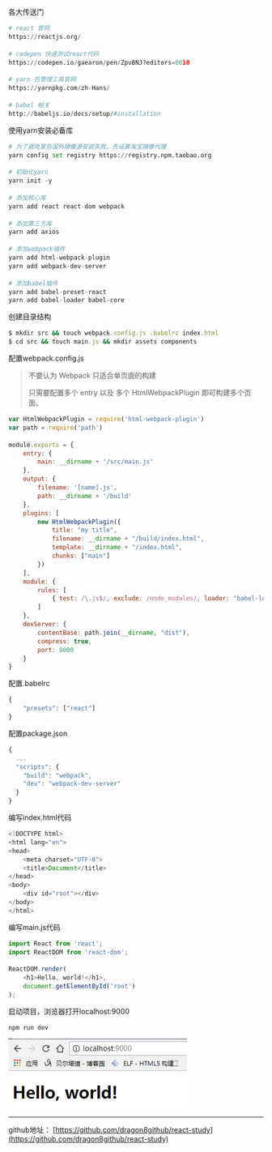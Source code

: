 各大传送门

```py
# react 官网
https://reactjs.org/

# codepen 快速测试react代码
https://codepen.io/gaearon/pen/ZpvBNJ?editors=0010

# yarn 包管理工具官网
https://yarnpkg.com/zh-Hans/

# babel 相关
http://babeljs.io/docs/setup/#installation
```

使用yarn安装必备库

```py
# 为了避免某些国外镜像源安装失败，先设置淘宝镜像代理
yarn config set registry https://registry.npm.taobao.org

# 初始化yarn
yarn init -y

# 添加核心库
yarn add react react-dom webpack

# 添加第三方库
yarn add axios

# 添加webpack插件
yarn add html-webpack-plugin
yarn add webpack-dev-server

# 添加babel插件
yarn add babel-preset-react
yarn add babel-loader babel-core
```

创建目录结构

```ruby
$ mkdir src && touch webpack.config.js .babelrc index.html
$ cd src && touch main.js && mkdir assets components
```

配置webpack.config.js

> 不要认为 Webpack 只适合单页面的构建
>
> 只需要配置多个 entry 以及 多个 HtmlWebpackPlugin 即可构建多个页面。

```js
var HtmlWebpackPlugin = require('html-webpack-plugin')
var path = require('path')

module.exports = {
    entry: {
        main: __dirname + '/src/main.js'
    },
    output: {
        filename: '[name].js',
        path: __dirname + '/build'
    },
    plugins: [
        new HtmlWebpackPlugin({
            title: "my title",
            filename: __dirname + "/build/index.html",
            template: __dirname + "/index.html",
            chunks: ["main"]
        })
    ],
    module: {
        rules: [
            { test: /\.js$/, exclude: /node_modules/, loader: "babel-loader" }
        ]
    },
    devServer: {
        contentBase: path.join(__dirname, "dist"),
        compress: true,
        port: 9000
    }
}
```

配置.babelrc

```js
{
    "presets": ["react"]
}
```

配置package.json

```js
{
  ...
  "scripts": {
    "build": "webpack",
    "dev": "webpack-dev-server"
  }
}
```

编写index.html代码

```js
<!DOCTYPE html>
<html lang="en">
<head>
    <meta charset="UTF-8">
    <title>Document</title>
</head>
<body>
    <div id="root"></div>
</body>
</html>
```

编写main.js代码

```js
import React from 'react';
import ReactDOM from 'react-dom';

ReactDOM.render(
    <h1>Hello, world!</h1>,
    document.getElementById('root')
);
```

启动项目，浏览器打开localhost:9000

```
npm run dev
```

![](/assets/123123.png)

---

github地址： [https://github.com/dragon8github/react-study](https://github.com/dragon8github/react-study)

